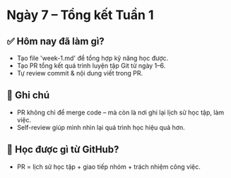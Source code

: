 # Ngày 7 – Tổng kết Tuần 1

## ✅ Hôm nay đã làm gì?
- Tạo file 'week-1.md' để tổng hợp kỹ năng học được.
- Tạo PR tổng kết quá trình luyện tập Git từ ngày 1–6.
- Tự review commit & nội dung viết trong PR.

## 🤔 Ghi chú
- PR không chỉ để merge code – mà còn là nơi ghi lại lịch sử học tập, làm việc.
- Self-review giúp mình nhìn lại quá trình học hiệu quả hơn.

## 📘 Học được gì từ GitHub?
- PR = lịch sử học tập + giao tiếp nhóm + trách nhiệm công việc.

